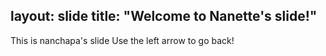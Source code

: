 layout: slide
title: "Welcome to Nanette's slide!"
---
This is nanchapa's slide
Use the left arrow to go back!
